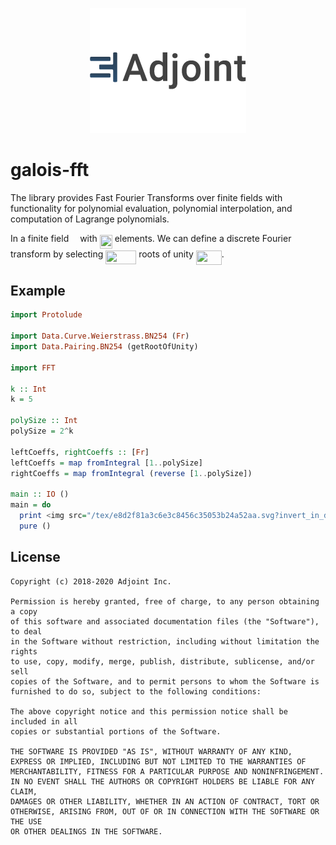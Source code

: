 <p align="center">
<a href="https://www.adjoint.io">
  <img width="250" src="./.assets/adjoint.png" alt="Adjoint Logo" />
</a>
</p>

# galois-fft

The library provides Fast Fourier Transforms over finite fields with
functionality for polynomial evaluation, polynomial interpolation, and
computation of Lagrange polynomials.

In a finite field <img src="/tex/2d4c6ac334688c42fb4089749e372345.svg?invert_in_darkmode&sanitize=true" align=middle width=10.045686749999991pt height=22.648391699999998pt/> with <img src="/tex/f46a5c3deaad97e010fdb1e011e7d93c.svg?invert_in_darkmode&sanitize=true" align=middle width=19.88405924999999pt height=21.839370299999988pt/> elements. We can define a discrete Fourier
transform by selecting <img src="/tex/1683127d6422f667f0fd702f2d9f7d89.svg?invert_in_darkmode&sanitize=true" align=middle width=49.01637509999998pt height=21.839370299999988pt/> roots of unity <img src="/tex/6040a26fde3c8575b728674f140bf80a.svg?invert_in_darkmode&sanitize=true" align=middle width=40.95873044999998pt height=22.648391699999998pt/>.

## Example

```haskell
import Protolude

import Data.Curve.Weierstrass.BN254 (Fr)
import Data.Pairing.BN254 (getRootOfUnity)

import FFT

k :: Int
k = 5

polySize :: Int
polySize = 2^k

leftCoeffs, rightCoeffs :: [Fr]
leftCoeffs = map fromIntegral [1..polySize]
rightCoeffs = map fromIntegral (reverse [1..polySize])

main :: IO ()
main = do
  print <img src="/tex/e8d2f81a3c6e3c8456c35053b24a52aa.svg?invert_in_darkmode&sanitize=true" align=middle width=325.31793689999995pt height=22.831056599999986pt/> fftMult getRootOfUnity leftCoeffs rightCoeffs
  pure ()
```

## License

```
Copyright (c) 2018-2020 Adjoint Inc.

Permission is hereby granted, free of charge, to any person obtaining a copy
of this software and associated documentation files (the "Software"), to deal
in the Software without restriction, including without limitation the rights
to use, copy, modify, merge, publish, distribute, sublicense, and/or sell
copies of the Software, and to permit persons to whom the Software is
furnished to do so, subject to the following conditions:

The above copyright notice and this permission notice shall be included in all
copies or substantial portions of the Software.

THE SOFTWARE IS PROVIDED "AS IS", WITHOUT WARRANTY OF ANY KIND,
EXPRESS OR IMPLIED, INCLUDING BUT NOT LIMITED TO THE WARRANTIES OF
MERCHANTABILITY, FITNESS FOR A PARTICULAR PURPOSE AND NONINFRINGEMENT.
IN NO EVENT SHALL THE AUTHORS OR COPYRIGHT HOLDERS BE LIABLE FOR ANY CLAIM,
DAMAGES OR OTHER LIABILITY, WHETHER IN AN ACTION OF CONTRACT, TORT OR
OTHERWISE, ARISING FROM, OUT OF OR IN CONNECTION WITH THE SOFTWARE OR THE USE
OR OTHER DEALINGS IN THE SOFTWARE.
```

